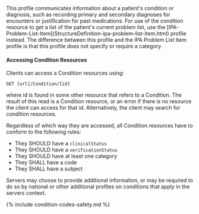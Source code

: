 <div class="bg-success" markdown="1">
This profile communicates information about a patient's condition or diagnosis, such as recording primary and secondary diagnoses for encounters or justification for past medications. For use of the condition resource to get a list of the patient's current problem list, use the [IPA-Problem-List-Item](StructureDefinition-ipa-problem-list-item.html) profile instead. The difference between this profile and the IPA Problem List Item profile is that this profile does not specify or require a category.

#### Accessing Condition Resources 

Clients can access a Condition resources using:

```GET [url]/Condition/[id]```

where id is found in some other resource that refers to a Condition. The result of this read is 
a Condition resource, or an error if there is no resource the client can access for that id. 
Alternatively, the client may search for condition resources.

Regardless of which way they are accessed, all Condition resources have to conform to the following rules:

* They SHOULD have a ```clinicalStatus```
* They SHOULD have a ```verificationStatus```
* They SHOULD have at least one category
* They SHALL have a code 
* They SHALL have a subject

Servers may choose to provide additional information, or may be required to do so by national or other additional 
profiles on conditions that apply in the servers context.
</div><!-- new-content --> 

{% include condition-codes-safety.md %}
